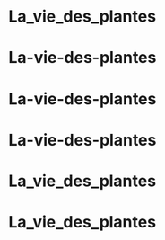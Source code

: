 # La_vie_des_plantes
# La-vie-des-plantes
# La-vie-des-plantes
# La-vie-des-plantes
# La_vie_des_plantes
# La_vie_des_plantes
